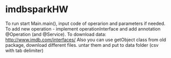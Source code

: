 # imdbsparkHW
To run start Main.main(), input code of operarion and parameters if needed.
To add new operation - implement operationInterface and add annotation @Operation (and @Service).
To download data: http://www.imdb.com/interfaces/
Also you can use getObject class from old package, download different files. untar them and put to data folder (csv with tab delimiter)
